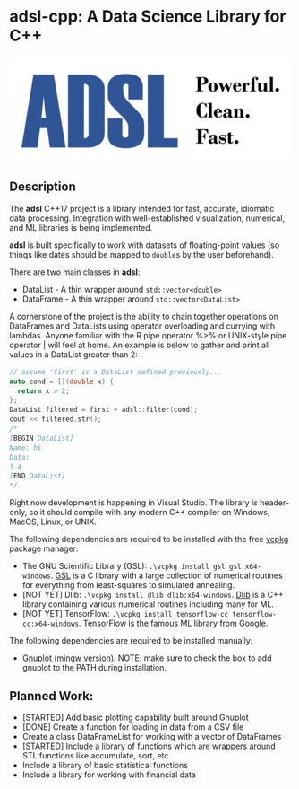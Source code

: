 # adsl-cpp: A Data Science Library for C++
![logo](logo_bigger.png)
## Description
The **adsl** C++17 project is a library intended for fast, accurate, idiomatic data processing. Integration with well-established visualization, numerical, and ML libraries is being implemented.

**adsl** is built specifically to work with datasets of floating-point values (so things like dates should be mapped to `double`s by the user beforehand).

There are two main classes in **adsl**:
* DataList - A thin wrapper around `std::vector<double>`
* DataFrame - A thin wrapper around `std::vector<DataList>`

A cornerstone of the project is the ability to chain together operations on DataFrames and DataLists using operator overloading and currying with lambdas. Anyone familiar with the R pipe operator %>% or UNIX-style pipe operator | will feel at home. An example is below to gather and print all values in a DataList greater than 2:
```c
// assume 'first' is a DataList defined previously...
auto cond = [](double x) {
  return x > 2;
};
DataList filtered = first + adsl::filter(cond);
cout << filtered.str();
/*
[BEGIN DataList]
Name: hi
Data:
3 4
[END DataList]
*/
```

Right now development is happening in Visual Studio. The library _is_ header-only, so it should compile with any modern C++ compiler on Windows, MacOS, Linux, or UNIX. 

The following dependencies are required to be installed with the free [vcpkg](https://vcpkg.io/en/getting-started.html) package manager:
* The GNU Scientific Library (GSL): `.\vcpkg install gsl gsl:x64-windows`. [GSL](https://www.gnu.org/software/gsl/#subjects) is a C library with a large collection of numerical routines for everything from least-squares to simulated annealing.
* [NOT YET] Dlib: `.\vcpkg install dlib dlib:x64-windows`. [Dlib](http://dlib.net/ml.html) is a C++ library containing various numerical routines including many for ML.
* [NOT YET] TensorFlow: `.\vcpkg install tensorflow-cc tensorflow-cc:x64-windows`. TensorFlow is the famous ML library from Google.

The following dependencies are required to be installed manually:
* [Gnuplot (mingw version)](https://sourceforge.net/projects/gnuplot/files/gnuplot/5.4.2/). NOTE: make sure to check the box to add gnuplot to the PATH during installation.

## Planned Work:
* [STARTED] Add basic plotting capability built around Gnuplot
* [DONE] Create a function for loading in data from a CSV file
* Create a class DataFrameList for working with a vector of DataFrames
* [STARTED] Include a library of functions which are wrappers around STL functions like accumulate, sort, etc
* Include a library of basic statistical functions
* Include a library for working with financial data
